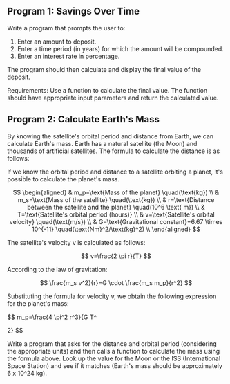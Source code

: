 ## Program 1: Savings Over Time

Write a program that prompts the user to:

1. Enter an amount to deposit.
2. Enter a time period (in years) for which the amount will be compounded.
3. Enter an interest rate in percentage.

The program should then calculate and display the final value of the deposit.

Requirements: Use a function to calculate the final value. The function should have appropriate input parameters and return the calculated value.

## Program 2: Calculate Earth's Mass

By knowing the satellite's orbital period and distance from Earth, we can calculate Earth's mass. Earth has a natural satellite (the Moon) and thousands of artificial satellites. The formula to calculate the distance is as follows:

If we know the orbital period and distance to a satellite orbiting a planet, it's possible to calculate the planet's mass.

$$
\begin{aligned}
& m_p=\text{Mass of the planet} \quad(\text{kg}) \\
& m_s=\text{Mass of the satellite} \quad(\text{kg}) \\
& r=\text{Distance between the satellite and the planet} \quad(10^6 \text{ m}) \\
& T=\text{Satellite's orbital period (hours)} \\
& v=\text{Satellite's orbital velocity} \quad(\text{m/s}) \\
& G=\text{Gravitational constant}=6.67 \times 10^{-11} \quad(\text{Nm}^2/\text{kg}^2) \\
\end{aligned}
$$

The satellite's velocity v is calculated as follows:

$$
v=\frac{2 \pi r}{T}
$$

According to the law of gravitation:

$$
\frac{m_s v^2}{r}=G \cdot \frac{m_s m_p}{r^2}
$$

Substituting the formula for velocity v, we obtain the following expression for the planet's mass:

$$
m_p=\frac{4 \pi^2 r^3}{G T^

2}
$$

Write a program that asks for the distance and orbital period (considering the appropriate units) and then calls a function to calculate the mass using the formula above. Look up the value for the Moon or the ISS (International Space Station) and see if it matches (Earth's mass should be approximately 6 x 10^24 kg).
